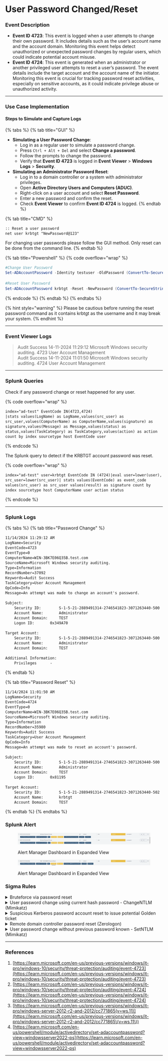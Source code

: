 # User Password Changed/Reset

### Event Description

* **Event ID 4723**: This event is logged when a user attempts to change their own password. It includes details such as the user’s account name and the account domain. Monitoring this event helps detect unauthorized or unexpected password changes by regular users, which could indicate potential account misuse.
* **Event ID 4724**: This event is generated when an administrator or another privileged user attempts to reset a user’s password. The event details include the target account and the account name of the initiator. Monitoring this event is crucial for tracking password reset activities, especially on sensitive accounts, as it could indicate privilege abuse or unauthorized activity.

***

### Use Case Implementation

#### Steps to Simulate and Capture Logs

{% tabs %}
{% tab title="GUI" %}
* **Simulating a User Password Change**:
  * Log in as a regular user to simulate a password change.
  * Press `Ctrl + Alt + Del` and select **Change a password**.
  * Follow the prompts to change the password.
  * Verify that **Event ID 4723** is logged in **Event Viewer** > **Windows Logs** > **Security**.
* **Simulating an Administrator Password Reset**:
  * Log in to a domain controller or a system with administrator privileges.
  * Open **Active Directory Users and Computers (ADUC)**.
  * Right-click on a user account and select **Reset Password**.
  * Enter a new password and confirm the reset.
  * Check **Event Viewer** to confirm **Event ID 4724** is logged.
{% endtab %}

{% tab title="CMD" %}
```batch
:: Reset a user password
net user krbtgt "NewPassword@123"
```

For changing user passwords please follow the GUI method. Only reset can be done from the command line.
{% endtab %}

{% tab title="Powershell" %}
{% code overflow="wrap" %}
```powershell
#Change User Password
Set-ADAccountPassword -Identity testuser -OldPassword (ConvertTo-SecureString -AsPlainText "p@ssw0rd" -Force) -NewPassword (ConvertTo-SecureString -AsPlainText "qwert@12345" -Force)

#Reset User Password
Set-ADAccountPassword krbtgt -Reset -NewPassword (ConvertTo-SecureString -AsPlainText “NewP@ssw0rd123” -Force -Verbose) –PassThru
```
{% endcode %}
{% endtab %}
{% endtabs %}

{% hint style="warning" %}
Please be cautious before running the reset password command as it contains krbtgt as the username and it may break your system.
{% endhint %}

***

### Event Viewer Logs

> Audit Success 14-11-2024 11:29:12 Microsoft Windows security auditing. 4723 User Account Management\
> Audit Success 14-11-2024 11:01:50 Microsoft Windows security auditing. 4724 User Account Management

***

### Splunk Queries

Check if any password change or reset happened for any user.

{% code overflow="wrap" %}
```splunk-spl
index="ad-test" EventCode IN(4723,4724)
|stats values(LogName) as LogName,values(src_user) as src_user,values(ComputerName) as ComputerName,values(signature) as signature,values(Message) as Message,values(status) as status,values(TaskCategory) as TaskCategory,values(action) as action count by index sourcetype host EventCode user
```
{% endcode %}

The Splunk query to detect if the KRBTGT account password was reset.

{% code overflow="wrap" %}
```splunk-spl
index="ad-test" user=krbtgt EventCode IN (4724)|eval user=lower(user), src_user=lower(src_user)| stats values(EventCode) as event_code values(src_user) as src_user values(result) as signature count by index sourcetype host ComputerName user action status
```
{% endcode %}

***

### Splunk Logs

{% tabs %}
{% tab title="Password Change" %}
```
11/14/2024 11:29:12 AM
LogName=Security
EventCode=4723
EventType=0
ComputerName=WIN-3BK7E06Q35B.test.com
SourceName=Microsoft Windows security auditing.
Type=Information
RecordNumber=37092
Keywords=Audit Success
TaskCategory=User Account Management
OpCode=Info
Message=An attempt was made to change an account's password.

Subject:
	Security ID:		S-1-5-21-2889491314-2746541823-3071263440-500
	Account Name:		Administrator
	Account Domain:		TEST
	Logon ID:		0x349A70

Target Account:
	Security ID:		S-1-5-21-2889491314-2746541823-3071263440-500
	Account Name:		Administrator
	Account Domain:		TEST

Additional Information:
	Privileges		-
```
{% endtab %}

{% tab title="Password Reset" %}
```
11/14/2024 11:01:50 AM
LogName=Security
EventCode=4724
EventType=0
ComputerName=WIN-3BK7E06Q35B.test.com
SourceName=Microsoft Windows security auditing.
Type=Information
RecordNumber=35980
Keywords=Audit Success
TaskCategory=User Account Management
OpCode=Info
Message=An attempt was made to reset an account's password.

Subject:
	Security ID:		S-1-5-21-2889491314-2746541823-3071263440-500
	Account Name:		Administrator
	Account Domain:		TEST
	Logon ID:		0x81195

Target Account:
	Security ID:		S-1-5-21-2889491314-2746541823-3071263440-502
	Account Name:		krbtgt
	Account Domain:		TEST
```
{% endtab %}
{% endtabs %}

### Splunk Alert

<figure><img src="../../.gitbook/assets/image (1) (1) (1) (1) (1) (1) (1) (1) (1) (1).png" alt=""><figcaption><p>Alert Manager Dashboard in Expanded View</p></figcaption></figure>

<figure><img src="../../.gitbook/assets/image (1) (1) (1) (1) (1) (1) (1) (1) (1).png" alt=""><figcaption><p>Alert Manager Dashboard in Expanded View</p></figcaption></figure>

### Sigma Rules

<details>

<summary>Bruteforce via password reset</summary>

```yaml
title: Bruteforce via password reset
name: bruteforce_password_reset
description: Detects if a attacker attempts to reset multiple times a user password to perform a bruteforce attack.
references:
  - https://twitter.com/mthcht/status/1705164058343756005?s=08
tags:
  - attack.credential_access
  - attack.t1110.001 # brutforce: Password Guessing
  - attack.t1110.003 # brutforce: Password spraying
author: mdecrevoisier
status: experimental
logsource:
  product: windows
  service: security
detection:
  selection:
    EventID:
      - 4723 # reset of own user's password
      - 4724 # reset of user's password by another user
  condition: selection
falsepositives:
  - ADFS, DirSync
level: informational

---
title: Bruteforce via password reset Count
status: experimental
correlation:
  type: value_count
  rules:
    - bruteforce_password_reset
  group-by:
    - TargetSid
  timespan: 10m
  condition:
    gte: 10
    field: host
level: high

```

```splunk-spl
source="WinEventLog:Security" EventCode IN (4723, 4724)
| bin _time span=10m
| stats dc(host) as value_count by _time TargetSid
| search value_count >= 10
```

</details>

<details>

<summary>User password change using current hash password - ChangeNTLM (Mimikatz)</summary>

```yaml
title: User password change using current hash password - ChangeNTLM (Mimikatz)
description: Detects scenarios where an attacker resets a user account by using the compromised NTLM password hash. The newly clear text password defined by the attacker can be then used in order to login into services like Outlook Web Access (OWA), RDP, SharePoint... As ID 4723 refers to user changing is own password, the SubjectSid and TargetSid should be equal. However in a change initiated by Mimikatz, they will be different. Correlate the event ID 4723, 4624 and 5145 using the "SubjectLogonId" field to identify the source of the reset.
references:
  - https://github.com/mdecrevoisier/EVTX-to-MITRE-Attack/tree/master/TA0003-Persistence/T1098.xxx-Account%20manipulation
  - https://stealthbits.com/blog/manipulating-user-passwords-with-mimikatz/
  - https://www.trustedsec.com/blog/azure-account-hijacking-using-mimikatzs-lsadumpsetntlm/
  - https://www.trustedsec.com/blog/manipulating-user-passwords-without-mimikatz/
tags:
  - attack.persistence
  - attack.t1098
author: mdecrevoisier
status: experimental
logsource:
  product: windows
  service: security
detection:
  selection:
    EventID: 4723 # Self password reset
    TargetSid|startswith: S-1-5-21-
    SubjectUserSid|startswith: S-1-5-21-
    #SubjectUserSid != TargetSid # comparing 2 fields is not possible in SIGMA language
  condition: selection
falsepositives:
  - Admin changing is own account directly using the Active Directory console and not the GUI (ctrl alt suppr)
  - ADFS, MSOL, DirSync, Azure AD Sync
level: high

```

{% code overflow="wrap" %}
```splunk-spl
source="WinEventLog:Security" EventCode=4723 TargetSid="S-1-5-21-*" SubjectUserSid="S-1-5-21-*"
```
{% endcode %}

</details>

<details>

<summary>Suspicious Kerberos password account reset to issue potential Golden ticket</summary>

```yaml
title: Suspicious Kerberos password account reset to issue potential Golden ticket
description: Detects scenarios where a suspicious password reset of the Krbtgt account is performed by attacker to issue a potential Golden ticket.
references:
- https://cert.europa.eu/static/WhitePapers/CERT-EU-SWP_14_07_PassTheGolden_Ticket_v1_1.pdf
- https://adsecurity.org/?p=483
tags:
- attack.credential_access
- attack.t1558.001
author: mdecrevoisier
status: experimental
logsource:
  product: windows
  service: security
detection:
  selection:
    EventID: 4724
    TargetSid|endswith: '-502' # Krbtgt account SID
  condition: selection
falsepositives:
- Administrators following best practices and reseting the Krbtgt password 1 or 2 times a year
level: medium
```

```splunk-spl
source="WinEventLog:Security" EventCode=4724 TargetSid="*-502"
```

</details>

<details>

<summary>Remote domain controller password reset (Zerologon)</summary>

```yaml
title: Remote domain controller password reset (Zerologon) 
description: Detects scenarios where an attacker attempts to exploit the Zerologon vulnerabiliy which triggers, bsides others things, a password reset on a domain controller.
references:
- https://thedfirreport.com/2022/11/14/bumblebee-zeros-in-on-meterpreter/
- https://stealthbits.com/blog/zerologon-from-zero-to-hero-part-2/
- https://www.lares.com/blog/from-lares-labs-defensive-guidance-for-zerologon-cve-2020-1472/
- https://blog.nviso.eu/2020/09/17/sentinel-query-detect-zerologon-cve-2020-1472/
- https://blog.zsec.uk/zerologon-attacking-defending/
tags:
- attack.lateral_movement
- attack.t1210 # Exploitation of Remote Services 
author: mdecrevoisier
status: experimental
logsource:
  product: windows
  service: security
detection:
  domain_controller:
    Computer: '%domain_controllers%'

  selection_account_changed:
    EventID: 4742 # computer account changed
    TargetUserName|endswith: '$' # focus only on computer accounts

  filter_account_changed:
    PasswordLastSet: '-'
  
  selection_reset:
    EventID: 4724

  condition: domain_controller and (selection_reset or (selection_account_changed and not filter_account_changed) )
falsepositives:
- None 
level: high
```

{% code overflow="wrap" %}
```splunk-spl
source="WinEventLog:Security" Computer="%domain_controllers%" EventCode=4724 OR (EventCode=4742 TargetUserName="*$" NOT PasswordLastSet="-")
```
{% endcode %}

</details>

<details>

<summary>User password change without previous password known - SetNTLM (Mimikatz)</summary>

```yaml
title: User password change without previous password known - SetNTLM (Mimikatz)
description: Detects scenarios where an attacker perform a password reset event. This does not require any knowledge of a user’s current password, but it does require to have the "Reset Password" right. Correlate the event ID 4724, 4624 and 5145 using the "SubjectLogonId" field to identify the source of the reset.
references:
  - https://github.com/mdecrevoisier/EVTX-to-MITRE-Attack/tree/master/TA0003-Persistence/T1098.xxx-Account%20manipulation
  - https://stealthbits.com/blog/manipulating-user-passwords-with-mimikatz/
  - https://www.trustedsec.com/blog/azure-account-hijacking-using-mimikatzs-lsadumpsetntlm/
  - https://www.trustedsec.com/blog/manipulating-user-passwords-without-mimikatz/
tags:
  - attack.persistence
  - attack.t1098
author: mdecrevoisier
status: experimental
logsource:
  product: windows
  service: security
detection:
  selection_reset:
    EventID: 4724 # Non self password reset
    TargetSid|startswith: S-1-5-21-
    SubjectUserSid|startswith: S-1-5-21-

  selection_share:
    EventID: 5145
    ShareName: \\*\IPC$
    RelativeTargetName: samr

  selection_login:
    EventID: 4624
    AuthenticationPackageName: NTLM

  filter:
    IpAddress:
      - "127.0.0.1"
      - "::1"

  condition: (selection_reset and selection_share and selection_login) and not filter
falsepositives:
  - None
level: high

```

{% code overflow="wrap" %}
```splunk-spl
source="WinEventLog:Security" EventCode=4724 TargetSid="S-1-5-21-*" SubjectUserSid="S-1-5-21-*" EventCode=5145 ShareName="\\*\\IPC$" RelativeTargetName="samr" EventCode=4624 AuthenticationPackageName="NTLM" NOT (IpAddress IN ("127.0.0.1", "::1"))
```
{% endcode %}

</details>

***

### References

1. [https://learn.microsoft.com/en-us/previous-versions/windows/it-pro/windows-10/security/threat-protection/auditing/event-4723](https://learn.microsoft.com/en-us/previous-versions/windows/it-pro/windows-10/security/threat-protection/auditing/event-4723)
2. [https://learn.microsoft.com/en-us/previous-versions/windows/it-pro/windows-10/security/threat-protection/auditing/event-4724](https://learn.microsoft.com/en-us/previous-versions/windows/it-pro/windows-10/security/threat-protection/auditing/event-4724)
3. [https://learn.microsoft.com/en-us/previous-versions/windows/it-pro/windows-server-2012-r2-and-2012/cc771865(v=ws.11)](https://learn.microsoft.com/en-us/previous-versions/windows/it-pro/windows-server-2012-r2-and-2012/cc771865\(v=ws.11\))
4. [https://learn.microsoft.com/en-us/powershell/module/activedirectory/set-adaccountpassword?view=windowsserver2022-ps](https://learn.microsoft.com/en-us/powershell/module/activedirectory/set-adaccountpassword?view=windowsserver2022-ps)

***
